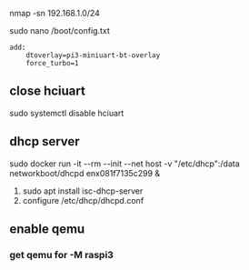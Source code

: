 
nmap -sn 192.168.1.0/24

sudo nano /boot/config.txt

    add:
        dtoverlay=pi3-miniuart-bt-overlay
        force_turbo=1


## close hciuart

sudo systemctl disable hciuart


## dhcp server

sudo docker run -it --rm --init --net host -v "/etc/dhcp":/data networkboot/dhcpd enx081f7135c299 &

1. sudo apt install isc-dhcp-server
2. configure /etc/dhcp/dhcpd.conf


## enable qemu

### get qemu for -M raspi3
